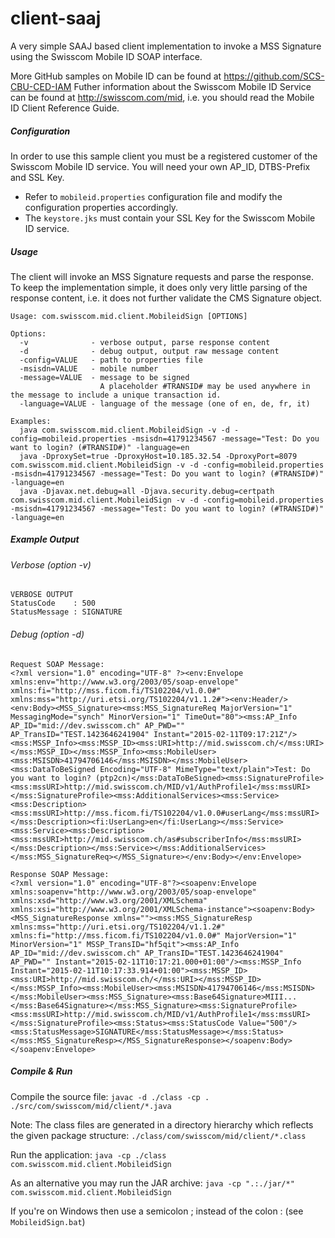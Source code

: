 # client-saaj
A very simple SAAJ based client implementation to invoke a MSS Signature using the Swisscom Mobile ID SOAP interface. 

More GitHub samples on Mobile ID can be found at https://github.com/SCS-CBU-CED-IAM
Futher information about the Swisscom Mobile ID Service can be found at http://swisscom.com/mid, i.e. you should read the Mobile ID Client Reference Guide.

##### Configuration
In order to use this sample client you must be a registered customer of the Swisscom Mobile ID service. 
You will need your own AP_ID, DTBS-Prefix and SSL Key.

- Refer to `mobileid.properties` configuration file and modify the configuration properties accordingly.
- The `keystore.jks` must contain your SSL Key for the Swisscom Mobile ID service.

##### Usage

The client will invoke an MSS Signature requests and parse the response. To keep the implementation simple,
it does only very little parsing of the response content, i.e. it does not further validate the CMS Signature object.

```
Usage: com.swisscom.mid.client.MobileidSign [OPTIONS]

Options:
  -v              - verbose output, parse response content
  -d              - debug output, output raw message content
  -config=VALUE   - path to properties file
  -msisdn=VALUE   - mobile number
  -message=VALUE  - message to be signed
                    A placeholder #TRANSID# may be used anywhere in the message to include a unique transaction id.
  -language=VALUE - language of the message (one of en, de, fr, it)

Examples:
  java com.swisscom.mid.client.MobileidSign -v -d -config=mobileid.properties -msisdn=41791234567 -message="Test: Do you want to login? (#TRANSID#)" -language=en
  java -DproxySet=true -DproxyHost=10.185.32.54 -DproxyPort=8079 com.swisscom.mid.client.MobileidSign -v -d -config=mobileid.properties -msisdn=41791234567 -message="Test: Do you want to login? (#TRANSID#)" -language=en
  java -Djavax.net.debug=all -Djava.security.debug=certpath com.swisscom.mid.client.MobileidSign -v -d -config=mobileid.properties -msisdn=41791234567 -message="Test: Do you want to login? (#TRANSID#)" -language=en
```

##### Example Output

###### Verbose (option -v)

```
VERBOSE OUTPUT
StatusCode    : 500
StatusMessage : SIGNATURE
```

###### Debug (option -d)

```
Request SOAP Message:
<?xml version="1.0" encoding="UTF-8" ?><env:Envelope xmlns:env="http://www.w3.org/2003/05/soap-envelope" xmlns:fi="http://mss.ficom.fi/TS102204/v1.0.0#" xmlns:mss="http://uri.etsi.org/TS102204/v1.1.2#"><env:Header/><env:Body><MSS_Signature><mss:MSS_SignatureReq MajorVersion="1" MessagingMode="synch" MinorVersion="1" TimeOut="80"><mss:AP_Info AP_ID="mid://dev.swisscom.ch" AP_PWD="" AP_TransID="TEST.1423646241904" Instant="2015-02-11T09:17:21Z"/><mss:MSSP_Info><mss:MSSP_ID><mss:URI>http://mid.swisscom.ch/</mss:URI></mss:MSSP_ID></mss:MSSP_Info><mss:MobileUser><mss:MSISDN>41794706146</mss:MSISDN></mss:MobileUser><mss:DataToBeSigned Encoding="UTF-8" MimeType="text/plain">Test: Do you want to login? (ptp2cn)</mss:DataToBeSigned><mss:SignatureProfile><mss:mssURI>http://mid.swisscom.ch/MID/v1/AuthProfile1</mss:mssURI></mss:SignatureProfile><mss:AdditionalServices><mss:Service><mss:Description><mss:mssURI>http://mss.ficom.fi/TS102204/v1.0.0#userLang</mss:mssURI></mss:Description><fi:UserLang>en</fi:UserLang></mss:Service><mss:Service><mss:Description><mss:mssURI>http://mid.swisscom.ch/as#subscriberInfo</mss:mssURI></mss:Description></mss:Service></mss:AdditionalServices></mss:MSS_SignatureReq></MSS_Signature></env:Body></env:Envelope>

Response SOAP Message:
<?xml version="1.0" encoding="UTF-8"?><soapenv:Envelope xmlns:soapenv="http://www.w3.org/2003/05/soap-envelope" xmlns:xsd="http://www.w3.org/2001/XMLSchema" xmlns:xsi="http://www.w3.org/2001/XMLSchema-instance"><soapenv:Body><MSS_SignatureResponse xmlns=""><mss:MSS_SignatureResp xmlns:mss="http://uri.etsi.org/TS102204/v1.1.2#" xmlns:fi="http://mss.ficom.fi/TS102204/v1.0.0#" MajorVersion="1" MinorVersion="1" MSSP_TransID="hf5qit"><mss:AP_Info AP_ID="mid://dev.swisscom.ch" AP_TransID="TEST.1423646241904" AP_PWD="" Instant="2015-02-11T10:17:21.000+01:00"/><mss:MSSP_Info Instant="2015-02-11T10:17:33.914+01:00"><mss:MSSP_ID><mss:URI>http://mid.swisscom.ch/</mss:URI></mss:MSSP_ID></mss:MSSP_Info><mss:MobileUser><mss:MSISDN>41794706146</mss:MSISDN></mss:MobileUser><mss:MSS_Signature><mss:Base64Signature>MIII...</mss:Base64Signature></mss:MSS_Signature><mss:SignatureProfile><mss:mssURI>http://mid.swisscom.ch/MID/v1/AuthProfile1</mss:mssURI></mss:SignatureProfile><mss:Status><mss:StatusCode Value="500"/><mss:StatusMessage>SIGNATURE</mss:StatusMessage></mss:Status></mss:MSS_SignatureResp></MSS_SignatureResponse></soapenv:Body></soapenv:Envelope>
```

##### Compile & Run

Compile the source file: `javac -d ./class -cp . ./src/com/swisscom/mid/client/*.java`

Note: The class files are generated in a directory hierarchy which reflects the given package structure: `./class/com/swisscom/mid/client/*.class`

Run the application: `java -cp ./class com.swisscom.mid.client.MobileidSign`

As an alternative you may run the JAR archive: `java -cp ".:./jar/*" com.swisscom.mid.client.MobileidSign`

If you're on Windows then use a semicolon ; instead of the colon : (see `MobileidSign.bat`)
